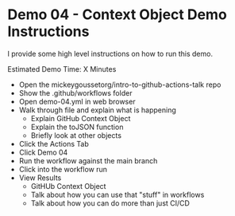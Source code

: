 # Demo 04 - Context Object Demo Instructions

I provide some high level instructions on how to run this demo.

Estimated Demo Time: X Minutes

- Open the mickeygoussetorg/intro-to-github-actions-talk repo
- Show the .github/workflows folder
- Open demo-04.yml in web browser
- Walk through file and explain what is happening
  - Explain GitHub Context Object
  - Explain the toJSON function
  - Briefly look at other objects
- Click the Actions Tab
- Click Demo 04
- Run the workflow against the main branch
- Click into the workflow run
- View Results
  - GitHUb Context Object
  - Talk about how you can use that "stuff" in workflows
  - Talk about how you can do more than just CI/CD